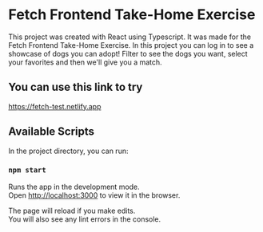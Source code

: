 # Fetch Frontend Take-Home Exercise

This project was created with React using Typescript. It was made for the Fetch Frontend Take-Home Exercise. In this project you can log in to see a showcase of dogs you can adopt! Filter to see the dogs you want, select your favorites and then we'll give you a match.

## You can use this link to try
https://fetch-test.netlify.app

## Available Scripts

In the project directory, you can run:

### `npm start`

Runs the app in the development mode.\
Open [http://localhost:3000](http://localhost:3000) to view it in the browser.

The page will reload if you make edits.\
You will also see any lint errors in the console.
